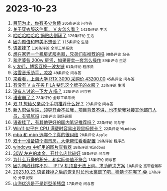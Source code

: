 # 2023-10-23

1. [目前为止，你有多少负债](https://www.v2ex.com/t/984353) `205条评论` `问与答`
1. [关于穿衣服这件事， V 友怎么看？](https://www.v2ex.com/t/984376) `143条评论` `生活`
1. [哈哈哈哈哈哈 锅贴店倒闭了](https://www.v2ex.com/t/984465) `120条评论` `生活`
1. [因为颜值和审美不想谈了](https://www.v2ex.com/t/984472) `115条评论` `生活`
1. [语雀挂了](https://www.v2ex.com/t/984524) `110条评论` `全球工单系统`
1. [想在家弄一个机房式服务器，兄弟们有推荐的吗](https://www.v2ex.com/t/984360) `90条评论` `站长`
1. [和老婆各 200w 房贷，如果要卖一套怎么操作](https://www.v2ex.com/t/984430) `89条评论` `生活`
1. [v 友们，博客互换一波友链](https://www.v2ex.com/t/984410) `61条评论` `程序员`
1. [洛雪音乐助手，凉凉](https://www.v2ex.com/t/984384) `49条评论` `问与答`
1. [来看看，上海大学 RTX 3090 采购价 43200.00](https://www.v2ex.com/t/984414) `45条评论` `问与答`
1. [有没有 V 友在买 FILA 斐乐这个牌子的衣服？](https://www.v2ex.com/t/984564) `33条评论` `生活`
1. [没有人讨论一下大 A 吗？](https://www.v2ex.com/t/984539) `32条评论` `问与答`
1. [语雀崩了？](https://www.v2ex.com/t/984504) `28条评论` `全球工单系统`
1. [双 11 想给父亲买个手机推荐什么好？](https://www.v2ex.com/t/984487) `23条评论` `问与答`
1. [新入职做后端，领导开会不拉我，项目背景不讲，也不帮我对接其他部门人员，有猫腻吗](https://www.v2ex.com/t/984659) `22条评论` `职场话题`
1. [语雀挂了，有其他更好的国内笔记推荐吗？](https://www.v2ex.com/t/984569) `22条评论` `问与答`
1. [Win11 似乎在 CPU 满载时容易出现鼠标顿卡？](https://www.v2ex.com/t/984545) `22条评论` `Windows`
1. [mba 和 mbp 选哪个？真的很纠结](https://www.v2ex.com/t/984597) `20条评论` `Apple`
1. [双十一准备搞个海景房，大佬帮忙看看配置](https://www.v2ex.com/t/984427) `19条评论` `程序员`
1. [windows 中好用的图片查看器](https://www.v2ex.com/t/984622) `18条评论` `Windows`
1. [30W 左右的本金，开什么店比较好](https://www.v2ex.com/t/984574) `18条评论` `问与答`
1. [为什么万豪的积分，和实际价值不符合](https://www.v2ex.com/t/984523) `18条评论` `问与答`
1. [因为网线线序不对， IPTV 机顶盒无法上网，求助解决方案](https://www.v2ex.com/t/984450) `18条评论` `宽带症候群`
1. [2023.10.23 语雀挂掉之后的恢复时长也太离谱了吧，猜猜卡在哪了 😂](https://www.v2ex.com/t/984653) `17条评论` `分享发现`
1. [山海优选是不是新型杀猪盘](https://www.v2ex.com/t/984531) `17条评论` `问与答`
